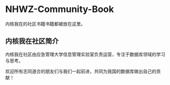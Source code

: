 # NHWZ-Community-Book

内核我在的社区书籍书籍都被放在这里。

## 内核我在社区简介

内核我在社区由应急管理大学信息管理实验室负责运营，专注于数据库领域的学习与思考。

欢迎所有志同道合的朋友们与我们一起前进，共同为我国的数据库做出自己的贡献！
